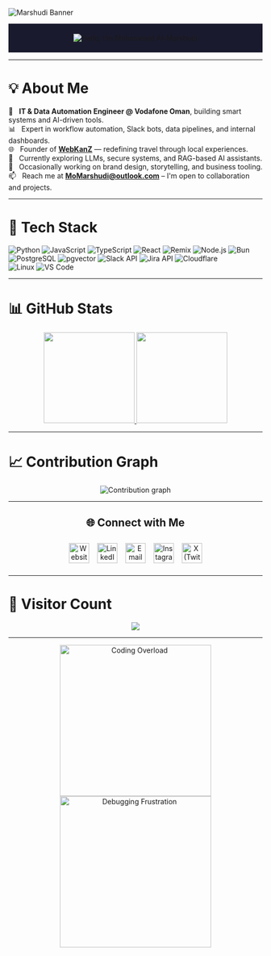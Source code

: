 ![Marshudi Banner](https://user-images.githubusercontent.com/74038190/225813708-98b745f2-7d22-48cf-9150-083f1b00d6c9.gif)

<div align="center" style="background-color:#1a1a2e; padding: 20px;">
  <img src="https://readme-typing-svg.herokuapp.com?font=Ubuntu&weight=700&size=30&pause=1000&color=89dceb&background=1a1a2e00&center=true&width=500&height=75&lines=Hi%F0%9F%91%8B%2C+I'm+Mohammed+Al-Marshudi;IT+%26+Data+Automation+Engineer;Cybersecurity+%7C+Slack+%7C+Jira+%7C+Web" alt="Hello, I'm Mohammed Al-Marshudi">
</div>

---



# 💡 About Me

🔧 &nbsp; **IT & Data Automation Engineer @ Vodafone Oman**, building smart systems and AI-driven tools.\
📊 &nbsp; Expert in workflow automation, Slack bots, data pipelines, and internal dashboards.\
🌐 &nbsp; Founder of [**WebKanZ**](https://webkanz.com) — redefining travel through local experiences.\
🧠 &nbsp; Currently exploring LLMs, secure systems, and RAG-based AI assistants.\
🎨 &nbsp; Occasionally working on brand design, storytelling, and business tooling.\
📫 &nbsp; Reach me at **MoMarshudi@outlook.com** – I'm open to collaboration and projects.

---

# 🧰 Tech Stack

![Python](https://img.shields.io/badge/-Python-1e1e2e?style=flat&logo=python&logoColor=89dceb)
![JavaScript](https://img.shields.io/badge/-JavaScript-1e1e2e?style=flat&logo=javascript&logoColor=facc15)
![TypeScript](https://img.shields.io/badge/-TypeScript-1e1e2e?style=flat&logo=typescript&logoColor=00acc1)
![React](https://img.shields.io/badge/-React-1e1e2e?style=flat&logo=react&logoColor=61dafb)
![Remix](https://img.shields.io/badge/-Remix-1e1e2e?style=flat&logo=remix&logoColor=white)
![Node.js](https://img.shields.io/badge/-Node.js-1e1e2e?style=flat&logo=node.js&logoColor=7fc728)
![Bun](https://img.shields.io/badge/-Bun-1e1e2e?style=flat&logo=bun&logoColor=white)\
![PostgreSQL](https://img.shields.io/badge/-PostgreSQL-1e1e2e?style=flat&logo=postgresql&logoColor=336791)
![pgvector](https://img.shields.io/badge/-pgvector-1e1e2e?style=flat&logoColor=white)
![Slack API](https://img.shields.io/badge/-Slack%20API-1e1e2e?style=flat&logo=slack&logoColor=4a154b)
![Jira API](https://img.shields.io/badge/-Jira%20API-1e1e2e?style=flat&logo=jira&logoColor=0052cc)
![Cloudflare](https://img.shields.io/badge/-Cloudflare-1e1e2e?style=flat&logo=cloudflare&logoColor=f38020)\
![Linux](https://img.shields.io/badge/-Linux-1e1e2e?style=flat&logo=linux&logoColor=white)
![VS Code](https://img.shields.io/badge/-VS%20Code-1e1e2e?style=flat&logo=visual-studio-code&logoColor=007acc)

---

# 📊 GitHub Stats

<p align="center">
  <a href="https://github.com/Marshudi">
    <img height="180em" src="https://github-readme-stats-eight-theta.vercel.app/api?username=Marshudi&show_icons=true&theme=nightowl&include_all_commits=true&count_private=true" />
    <img height="180em" src="https://github-readme-stats-eight-theta.vercel.app/api/top-langs/?username=Marshudi&layout=compact&theme=nightowl&hide_border=true" />

  </a>
</p>

---

# 📈 Contribution Graph

<p align="center">
  <picture>
    <source media="(prefers-color-scheme: dark)" srcset="https://github-readme-activity-graph.vercel.app/graph?username=Marshudi&theme=nightowl&hide_border=true&bg_color=1e1e2e&color=cdd6f4&title_color=cba6f7&line=89dceb&point=b4befe&area=true&area_color=89dceb" />
    <source media="(prefers-color-scheme: light)" srcset="https://github-readme-activity-graph.vercel.app/graph?username=Marshudi&theme=dracula&hide_border=true&bg_color=ffffff&color=4c4f69&title_color=8839ef&line=04a5e5&point=7287fd&area=true&area_color=04a5e5" />
    <img alt="Contribution graph" src="https://github-readme-activity-graph.vercel.app/graph?username=Marshudi&theme=nightowl&hide_border=true" />
  </picture>
</p>

---



<!-- 🌐 Connect with Me -->
<h2 align="center">🌐 Connect with Me</h2>

<p align="center" style="display: flex; flex-wrap: wrap; justify-content: center; gap: 16px; padding: 10px;">

  <!-- Website -->
  <a href="https://marshudi.com" target="_blank" rel="noopener noreferrer">
    <img src="https://img.shields.io/badge/-marshudi.com-1e1e2e?style=flat-square&logo=google-chrome&logoColor=89dceb" height="40" alt="Website" title="Visit my portfolio" />
  </a>

  <!-- LinkedIn -->
  <a href="https://linkedin.com/in/Marshudi" target="_blank" rel="noopener noreferrer">
    <img src="https://skillicons.dev/icons?i=linkedin" height="40" alt="LinkedIn" title="Connect on LinkedIn" />
  </a>

  <!-- Email -->
  <a href="mailto:MoMarshudi@outlook.com" target="_blank" rel="noopener noreferrer">
    <img src="https://skillicons.dev/icons?i=gmail" height="40" alt="Email" title="Email me: MoMarshudi@outlook.com" />
  </a>

  <!-- Instagram -->
  <a href="https://instagram.com/eMarshudi" target="_blank" rel="noopener noreferrer">
    <img src="https://img.shields.io/badge/-Instagram-E4405F?style=flat-square&logo=instagram&logoColor=white" height="40" alt="Instagram" title="Follow on Instagram" />
  </a>

  <!-- X / Twitter -->
  <a href="https://x.com/eMarshudi" target="_blank" rel="noopener noreferrer">
    <img src="https://img.shields.io/badge/-X-black?style=flat-square&logo=twitter&logoColor=white" height="40" alt="X (Twitter)" title="Follow on X" />
  </a>

</p>


---

# 🔢 Visitor Count

<p align="center">
  <img src="https://profile-counter.glitch.me/Marshudi/count.svg" />
</p>

---

<div align="center">
  <img src="https://media.giphy.com/media/LmNwrBhejkK9EFP504/giphy.gif" alt="Coding Overload" width="300" />
  <img src="https://media.giphy.com/media/9J7tdYltWyXIY/giphy.gif" alt="Debugging Frustration" width="300" />
</div>
